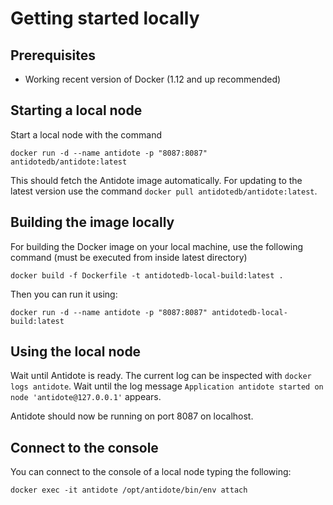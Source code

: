 # Getting started locally

## Prerequisites

- Working recent version of Docker (1.12 and up recommended)

## Starting a local node

Start a local node with the command

```
docker run -d --name antidote -p "8087:8087" antidotedb/antidote:latest
```

This should fetch the Antidote image automatically. For updating to the latest version use the command `docker pull antidotedb/antidote:latest`.

## Building the image locally

For building the Docker image on your local machine, use the following command (must be executed from inside latest directory)

```
docker build -f Dockerfile -t antidotedb-local-build:latest .
```

Then you can run it using:

```
docker run -d --name antidote -p "8087:8087" antidotedb-local-build:latest
```

## Using the local node

Wait until Antidote is ready. The current log can be inspected with `docker logs antidote`. Wait until the log message `Application antidote started on node 'antidote@127.0.0.1'` appears.

Antidote should now be running on port 8087 on localhost.

## Connect to the console

You can connect to the console of a local node typing the following:
```
docker exec -it antidote /opt/antidote/bin/env attach
```
